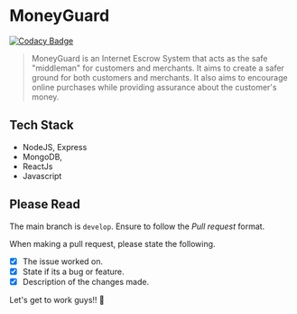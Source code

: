 # MoneyGuard

[![Codacy Badge](https://api.codacy.com/project/badge/Grade/6edce45adf1e4462ba9bfc1589c2cb24)](https://app.codacy.com/gh/BuildForSDGCohort2/TEAM-044A-BACKEND?utm_source=github.com&utm_medium=referral&utm_content=BuildForSDGCohort2/TEAM-044A-BACKEND&utm_campaign=Badge_Grade_Dashboard)

> MoneyGuard is an Internet Escrow System that acts as the safe "middleman" for customers and merchants. It aims to create a safer ground for both customers and merchants. It also aims to encourage online purchases while providing assurance about the customer's money.

## Tech Stack

- NodeJS, Express
- MongoDB,
- ReactJs
- Javascript

## Please Read

The main branch is `develop`. Ensure to follow the _Pull request_ format.

When making a pull request, please state the following.

- [x] The issue worked on.
- [x] State if its a bug or feature.
- [x] Description of the changes made.

Let's get to work guys!! :muscle:
